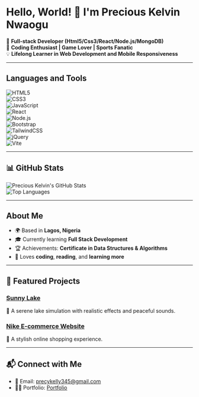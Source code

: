 # Hello, World! 👋 I'm Precious Kelvin Nwaogu

🎯 **Full-stack Developer (Html5/Css3/React/Node.js/MongoDB)**  
🌟 **Coding Enthusiast | Game Lover | Sports Fanatic**  
💡 **Lifelong Learner in Web Development and Mobile Responsiveness**  

---

## Languages and Tools  
![HTML5](https://img.shields.io/badge/-HTML5-orange?style=flat-square&logo=html5&logoColor=white)  
![CSS3](https://img.shields.io/badge/-CSS3-blue?style=flat-square&logo=css3&logoColor=white)  
![JavaScript](https://img.shields.io/badge/-JavaScript-yellow?style=flat-square&logo=javascript&logoColor=white)  
![React](https://img.shields.io/badge/-React-blue?style=flat-square&logo=react&logoColor=white)  
![Node.js](https://img.shields.io/badge/-Node.js-green?style=flat-square&logo=node.js&logoColor=white)    
![Bootstrap](https://img.shields.io/badge/-Bootstrap-purple?style=flat-square&logo=bootstrap&logoColor=white)  
![TailwindCSS](https://img.shields.io/badge/-TailwindCSS-teal?style=flat-square&logo=tailwindcss&logoColor=white)  
![jQuery](https://img.shields.io/badge/-jQuery-blue?style=flat-square&logo=jquery&logoColor=white)  
![Vite](https://img.shields.io/badge/-Vite-darkblue?style=flat-square&logo=vite&logoColor=white)

---

## 📊 GitHub Stats  
![Precious Kelvin's GitHub Stats](https://github-readme-stats.vercel.app/api?username=KelvinCode1234&show_icons=true&theme=radical)  
![Top Languages](https://github-readme-stats.vercel.app/api/top-langs/?username=KelvinCode1234&layout=compact&theme=radical)  

---

## About Me  
- 🌍 Based in **Lagos, Nigeria**  
- 🎓 Currently learning **Full Stack Development**  
- 🏆 Achievements: **Certificate in Data Structures & Algorithms**   
- 🍴 Loves **coding**, **reading**, and **learning more**  

---

## 🚀 Featured Projects  
### [Sunny Lake](https://sunnylake-site.webflow.io/)  
🔹 A serene lake simulation with realistic effects and peaceful sounds.    

### [Nike E-commerce Website](https://nike-e-commerce.vercel.app/)  
🔹 A stylish online shopping experience.  

---

## 📬 Connect with Me  
- 📧 Email: precykelly345@gmail.com  
- 🧑‍💻 Portfolio: [Portfolio](https://preciouskelvin-site.vercel.app/)  
